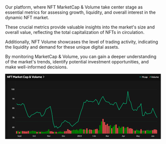Our platform, where NFT MarketCap & Volume take center stage as essential metrics for assessing growth, liquidity, and overall interest in the dynamic NFT market.

These crucial metrics provide valuable insights into the market's size and overall value, reflecting the total capitalization of NFTs in circulation.

Additionally, NFT Volume showcases the level of trading activity, indicating the liquidity and demand for these unique digital assets.

By monitoring MarketCap & Volume, you can gain a deeper understanding of the market's trends, identify potential investment opportunities, and make well-informed decisions.

![NFT MarketCap & Volume inf](image_home/nft.marketcap%26volume.png)



